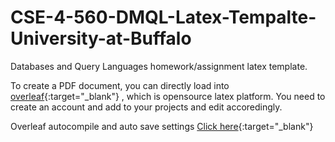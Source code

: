 # CSE-4-560-DMQL-Latex-Tempalte-University-at-Buffalo

Databases and Query Languages homework/assignment latex template.

To create a PDF document, you can directly load into [overleaf](https://www.overleaf.com/){:target="_blank"} , which is opensource latex platform. You need to create an account and add to your projects and edit accoredingly.


Overleaf autocompile and auto save settings [Click here](https://www.overleaf.com/blog/642-tip-of-the-week-overleaf-v2-autocompile){:target="_blank"}
